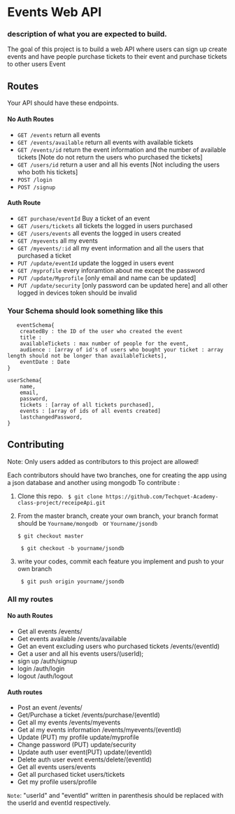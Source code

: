 # Events Web API

### description of what you are expected to build.

The goal of this project is to build a web API where users can sign up create events and have people purchase tickets to their event and purchase tickets to other users Event
## Routes

Your API should have these endpoints.

#### No Auth Routes

* `GET /events` return all events
* `GET /events/available` return all events with available tickets
* `GET /events/id` return the event information and the number of available tickets [Note do not return the users who purchased the tickets]
* `GET /users/id` return a user and all his events [Not including the users who both his tickets]
* `POST /login`
* `POST /signup`

#### Auth Route

* `GET purchase/eventId` Buy a ticket of an event
* `GET /users/tickets` all tickets the logged in users purchased
* `GET /users/events` all events the logged in users created
* `GET /myevents` all my events
* `GET /myevents/:id` all my event information and all the users that purchased a ticket
* `PUT /update/eventId` update the logged in users event 
* `GET /myprofile` every inforamtion about me except the password
* `PUT /update/Myprofile` [only email and name can be updated]
* `PUT /update/security` [only password can be updated here] and all other logged in devices token should be invalid


### Your Schema should look something like this

```
   eventSchema{
    createdBy : the ID of the user who created the event
    title : 
    availableTickets : max number of people for the event,
    audience : [array of id's of users who bought your ticket : array length should not be longer than availableTickets],
    eventDate : Date
}

userSchema{
    name,
    email,
    password,
    tickets : [array of all tickets purchased],
    events : [array of ids of all events created]
    lastchangedPassword,
}
```

## Contributing

Note: Only users added as contributors to this project are allowed!

Each contributors should have two branches, one for creating the app using a json database and another using mongodb
To contribute :

1. Clone this repo.
   ``` $ git clone https://github.com/Techquet-Academy-class-project/receipeApi.git```
3. From the master branch, create your own branch, your branch format should be `Yourname/mongodb ` or `Yourname/jsondb`
   
   ```$ git checkout master ```
   
   ``` $ git checkout -b yourname/jsondb```
   
5. write your codes, commit each feature you implement and push to your own branch

   ``` $ git push origin yourname/jsondb```

### All my routes

#### No auth Routes
* Get all events   /events/
* Get events available     /events/available
* Get an event excluding users who purchased tickets    /events/(eventId)
* Get a user and all his events    users/(userId);
* sign up  /auth/signup
* login    /auth/login
* logout   /auth/logout

#### Auth routes
* Post an event   /events/
* Get/Purchase a ticket      /events/purchase/(eventId)
* Get all my events    /events/myevents
* Get al my events information      /events/myevents/(eventId)
* Update (PUT) my profile   update/myprofile
* Change password (PUT)     update/security
* Update auth user event(PUT)    update/(eventId)
* Delete auth user event     events/delete/(eventId)
* Get all events       users/events
* Get all purchased ticket        users/tickets
* Get my profile    users/profile

`Note`: "userId" and "eventId" written in parenthesis should be replaced with the userId and eventId respectively. 